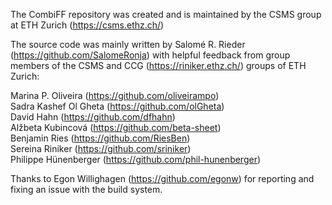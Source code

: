 The CombiFF repository was created and is maintained by the CSMS group at ETH Zurich (https://csms.ethz.ch/)

The source code was mainly written by Salomé R. Rieder (https://github.com/SalomeRonja) with helpful feedback from group members of the CSMS and CCG (https://riniker.ethz.ch/) groups of ETH Zurich:

Marina P. Oliveira (https://github.com/oliveirampo)<br>
Sadra Kashef Ol Gheta (https://github.com/olGheta)<br>
David Hahn (https://github.com/dfhahn)<br>
Alžbeta Kubincová (https://github.com/beta-sheet)<br>
Benjamin Ries (https://github.com/RiesBen)<br>
Sereina Riniker (https://github.com/sriniker)<br>
Philippe Hünenberger (https://github.com/phil-hunenberger)<br>

Thanks to Egon Willighagen (https://github.com/egonw) for reporting and fixing an issue with the build system.
